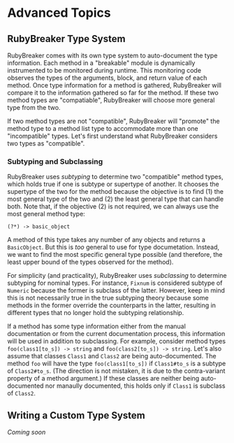 # Advanced Topics

## RubyBreaker Type System

RubyBreaker comes with its own type system to auto-document the type
information. Each method in a "breakable" module is dynamically instrumented
to be monitored during runtime. This monitoring code observes the types of
the arguments, block, and return value of each method. Once type information
for a method is gathered, RubyBreaker will compare it to the information
gathered so far for the method.  If these two method types are
"compatiable", RubyBreaker will choose more general type from the two.

If two method types are not "compatible", RubyBreaker will "promote" the
method type to a method list type to accommodate more than one
"incompatible" types. Let's first understand what RubyBreaker considers two
types as "compatible".

### Subtyping and Subclassing

RubyBreaker uses _subtyping_ to determine two "compatible" method types,
which holds true if one is subtype or supertype of another. It chooses
the supertype of the two for the method because the objective is to find (1)
the most general type of the two and (2) the least general type that can
handle both.  Note that, if the objective (2) is not required, we can
always use the most general method type:

    (?*) -> basic_object

A method of this type takes any number of any objects and returns a
`BasicObject`. But this is _too_ general to use for type documetation.
Instead, we want to find the most specific general type possible (and
therefore, the least upper bound of the types observed for the method). 

For simplicity (and practicality), RubyBreaker uses _subclassing_ to
determine subtyping for nominal types. For instance, `Fixnum` is considered
subtype of `Numeric` because the former is subclass of the latter. However,
keep in mind this is not necessarily true in the true subtyping theory
because some methods in the former override the counterparts in the latter,
resulting in different types that no longer hold the subtyping relationship.

If a method has some type information either from the manual documentation
or from the current documentation process, this information will be used
in addition to subclassing. For example, consider method types
`foo(class1[to_s]) -> string` and `foo(class2[to_s]) -> string`. Let's also
assume that classes `Class1` and `Class2` are being auto-documented. The
method `foo` will have the type `foo(class1[to_s])` if `Class1#to_s` is a
subtype of `Class2#to_s`. (The direction is not mistaken, it is due to the
contra-variant property of a method argument.) If these classes are neither
being auto-documented nor manaully documented, this holds only if `Class1`
is subclass of `Class2`.

## Writing a Custom Type System

_Coming soon_

